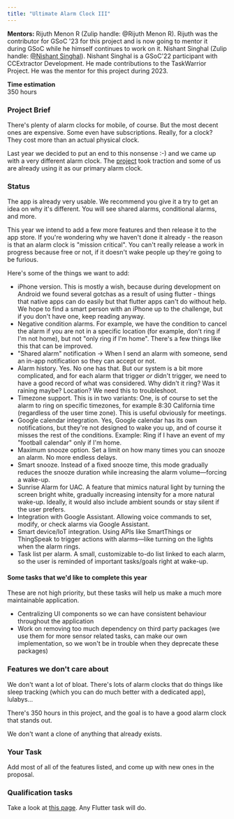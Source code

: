 ```yaml
---
title: "Ultimate Alarm Clock III"
---
```

**Mentors:**
Rijuth Menon R (Zulip handle: @Rijuth Menon R). Rijuth was the contributor for GSoC '23 for this project and is now going to mentor it during GSoC while he himself continues to work on it.
Nishant Singhal (Zulip handle: [@Nishant Singhal](https://ccextractor.zulipchat.com/#user/856505)). Nishant Singhal is a GSoC'22 participant with CCExtractor Development. He made contributions to the TaskWarrior Project. He was the mentor for this project during 2023.

**Time estimation**  
350 hours

### Project Brief

There's plenty of alarm clocks for mobile, of course. But the most decent ones are expensive. Some even have subscriptions. Really, for a clock? They cost more than an actual physical clock.

Last year we decided to put an end to this nonsense :-) and we came up with a very different alarm clock. The [project](https://github.com/CCExtractor/ultimate_alarm_clock) took traction and some of us are already using it as our primary alarm clock. 

### Status

The app is already very usable. We recommend you give it a try to get an idea on why it's different. You will see shared alarms, conditional alarms, and more. 

This year we intend to add a few more features and then release it to the app store. If you're wondering why we haven't done it already - the reason is that an alarm clock is "mission critical". You can't really release a work in progress because free or not, if it doesn't wake people up they're going to be furious.

Here's some of the things we want to add:

- iPhone version. This is mostly a wish, because during development on Android we found several gotchas as a result of using flutter - things that native apps can do easily but that flutter apps can't do without help. We hope to find a smart person with an iPhone up to the challenge, but if you don't have one, keep reading anyway.
- Negative condition alarms. For example, we have the condition to cancel the alarm if you are not in a specific location (for example, don't ring if I'm not home), but not "only ring if I'm home". There's a few things like this that can be improved.
- "Shared alarm" notification -> When I send an alarm with someone, send an in-app notification so they can accept or not.
- Alarm history. Yes. No one has that. But our system is a bit more complicated, and for each alarm that trigger *or* didn't trigger, we need to have a good record of what was considered. Why didn't it ring? Was it raining maybe? Location? We need this to troubleshoot.
- Timezone support. This is in two variants: One, is of course to set the alarm to ring on specific timezones, for example 8:30 California time (regardless of the user time zone). This is useful obviously for meetings.
- Google calendar integration. Yes, Google calendar has its own notifications, but they're not designed to wake you up, and of course it misses the rest of the conditions. Example: Ring if I have an event of my "football calendar" only if I'm home.
- Maximum snooze option. Set a limit on how many times you can snooze an alarm. No more endless delays.
- Smart snooze. Instead of a fixed snooze time, this mode gradually reduces the snooze duration while increasing the alarm volume—forcing a wake-up.
- Sunrise Alarm for UAC. A feature that mimics natural light by turning the screen bright white, gradually increasing intensity for a more natural wake-up. Ideally, it would also include ambient sounds or stay silent if the user prefers.
- Integration with Google Assistant. Allowing voice commands to set, modify, or check alarms via Google Assistant.
- Smart device/IoT integration. Using APIs like SmartThings or ThingSpeak to trigger actions with alarms—like turning on the lights when the alarm rings.
- Task list per alarm. A small, customizable to-do list linked to each alarm, so the user is reminded of important tasks/goals right at wake-up.

#### Some tasks that we'd like to complete this year
These are not high priority, but these tasks will help us make a much more maintainable application.

- Centralizing UI components so we can have consistent behaviour throughout the application 
- Work on removing too much dependency on third party packages (we use them for more sensor related tasks, can make our own implementation, so we won't be in trouble when they deprecate these packages)

### Features we don't care about

We don't want a lot of bloat. There's lots of alarm clocks that do things like sleep tracking (which you can do much better with a dedicated app), lulabys...

There's 350 hours in this project, and the goal is to have a good alarm clock that stands out. 

We don't want a clone of anything that already exists.

### Your Task

Add most of all of the features listed, and come up with new ones in the proposal.

### Qualification tasks

Take a look at [this page](/public/gsoc/takehome). Any Flutter task will do.
